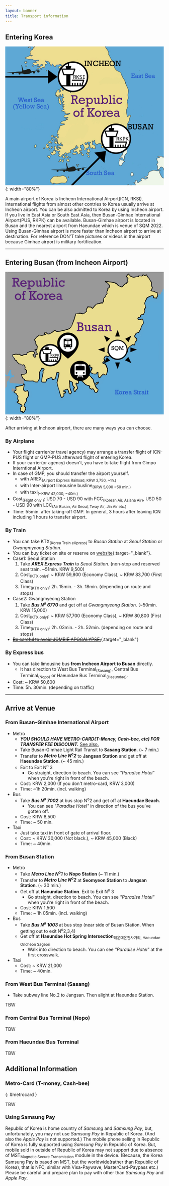 ```yaml
---
layout: banner
title: Transport information
---
```

## Entering Korea
![Airport of Korea](/assets/img/slider/airport.jpg){: width="80%"}

A main airport of Korea is Incheon International Airport(ICN, RKSI). International flights from almost other contries to Korea usually arrive at Incheon airport. You can be also admitted to Korea by using Incheon airport.  
If you live in East Asia or South East Asia, then Busan-Gimhae International Airport(PUS, RKPK) can be available. Busan-Gimhae airport is located in Busan and the nearest airport from Haeundae which is venue of SQM 2022. Using Busan-Gimhae airport is more faster than Incheon airport to arrive at destination. For reference DON'T take pictures or videos in the airport because Gimhae airport is military fortification.

------
## Entering Busan (from Incheon Airport)

![Transports in Busan](/assets/img/slider/transports.jpg){: width="80%"}

After arriving at Incheon airport, there are many ways you can choose. 

### By Airplane

* Your flight carrier(or travel agency) may arrange a transfer flight of ICN-PUS flight or GMP-PUS afterward flight of entering Korea.
* If your carrier(or agency) doesn't, you have to take flight from Gimpo Interntional Airport.
* In case of GMP, you should transfer the airport yourself.
  * with AREX<sub>(Airport Express Railload, KRW 3,750, ~1h.)</sub>
  * with Inter-airport limousine busline<sub>(KRW 5,000 ~50 min.)</sub>
  * with taxi<sub>(~KRW 42,000, ~40m.)</sub>
* Cost<sub>(Flight only )</sub>: USD 70 - USD 90 with FCC<sub>(Korean Air, Asiana Air)</sub>, USD 50 - USD 90 with LCC<sub>(Air Busan, Air Seoul, Tway Air, Jin Air etc.)</sub>
* Time: 55min. after taking-off GMP. In general, 3 hours after leaving ICN including 1 hours to transfer airport.

### By Train

* You can take KTX<sub>(Korea Train eXpress)</sub> to *Busan Station* at *Seoul Station* or *Gwangmyeong Station*.
* You can buy ticket on site or reserve on [website](https://www.letskorail.com/){:target="_blank"}.
* Case1: Seoul Station
  1. Take ***AREX Express Train*** to *Seoul Station*. (non-stop and reserved seat train. ~51min. KRW 9,500)
  2. Cost<sub>(KTX only)</sub>: ~ KRW 59,800 (Economy Class), ~ KRW 83,700 (First Class)
  3. Time<sub>(KTX only)</sub>: 2h. 15min. - 3h. 18min. (depending on route and stops)
* Case2: Gwangmyeong Station
  1. Take ***Bus N<sup>o</sup> 6770*** and get off at *Gwangmyeong Station*. (~50min. KRW 15,000)
  2. Cost<sub>(KTX only)</sub>: ~ KRW 57,700 (Economy Class), ~ KRW 80,800  (First Class)
  3. Time<sub>(KTX only)</sub>: 2h. 03min. - 2h. 52min. (depending on route and stops)
* [~~Be careful to avoid JOMBIE APOCALYPSE.~~](https://en.wikipedia.org/wiki/Train_to_Busan){:target="_blank"}

### By Express bus

* You can take limousine bus **from Incheon Airport to Busan** directly.
  * It has direction to West Bus Terminal<sub>(Sasang)</sub>, Central Bus Terminal<sub>(Nopo)</sub> or Haeundae Bus Terminal<sub>(Haeundae)</sub>.
* Cost: ~ KRW 50,600
* Time: 5h. 30min. (depending on traffic)

------

## Arrive at Venue

### From Busan-Gimhae International Airport

* Metro
  * ***YOU SHOULD HAVE METRO-CARD(T-Money, Cash-bee, etc) FOR TRANSFER FEE DISCOUNT.*** [See also.](#metrocard)
  * Take Busan-Gimhae Light Rail Transit to **Sasang Station**. (~ 7 min.)
  * Transfer to ***Metro Line N<sup>o</sup>2*** to **Jangsan Station** and get off at **Haeundae Station**.  (~ 45 min.)
  * Exit to Exit N<sup>o</sup> 3
    * Go straight, direction to beach. You can see *"Paradise Hotel"* when you're right in front of the beach.
  * Cost: KRW 2,000 (If you don't metro-card, KRW 3,000)
  * Time: ~1h 20min. (incl. walking)
* Bus
  * Take ***Bus N<sup>o</sup> 7002*** at bus stop N<sup>o</sup>2 and get off at **Haeundae Beach.**
    * You can see *"Paradise Hotel"* in direction of the bus you've gotten off.
  * Cost: KRW 8,500
  * Time: ~ 50 min.
* Taxi
  * Just take taxi in front of gate of arrival floor.
  * Cost: ~ KRW 30,000 (Not black.), ~ KRW 45,000 (Black)
  * Time: ~ 40min.

### From Busan Station

* Metro
  * Take ***Metro Line N<sup>o</sup>1*** to **Nopo Station**  (~ 11 min.)
  * Transfer to ***Metro Line N<sup>o</sup>2*** at **Seomyeon Station** to **Jangsan Station**. (~ 30 min.)
  * Get off at **Haeundae Station**. Exit to Exit N<sup>o</sup> 3
    * Go straight, direction to beach. You can see *"Paradise Hotel"* when you're right in front of the beach.
  * Cost: KRW 1,500
  * Time: ~ 1h 05min. (incl. walking)
* Bus
  * Take ***Bus N<sup>o</sup> 1003*** at bus stop (near side of Busan Station. When getting out to exit  N<sup>o</sup>2,3,4)
  * Get off at **Haeundae Hot Spring Intersection**<sub>해운대온천사거리, Haeundae Oncheon Sageori</sub>
    * Walk into direction to beach. You can see *"Paradise Hotel"* at the first crosswalk.
* Taxi
  * Cost: ~ KRW 21,000
  * Time: ~ 40min.

### From West Bus Terminal (Sasang)

* Take subway line No.2 to Jangsan. Then alight at Haeundae Station.

TBW

### From Central Bus Terminal (Nopo)

TBW
### From Haeundae Bus Terminal

TBW
## Additional Information

### Metro-Card (T-money, Cash-bee)

{: #metrocard }

TBW

### Using Samsung Pay

Republic of Korea is home country of *Samsung* and *Samsung Pay*, but, unfortunately, you may not use *Samsung Pay* in Republic of Korea. (And also the *Apple Pay* is not supported.) The mobile phone selling in Republic of Korea is fully supported using *Samsung Pay* in Republic of Korea. But, mobile sold in outside of Republic of Korea may not support due to absence of MST<sub>Magnetic Secure Transmission</sub> module in the device. (Because, the Korea Samsung Pay is based on MST, but the worldwide(rather than Republic of Korea), that is NFC; similar with Visa-Paywave, MasterCard-Paypass etc.)  
Please be careful and prepare plan to pay with other than *Samsung Pay* and *Apple Pay*.
